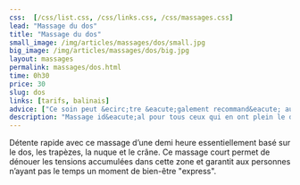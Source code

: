 ```yaml
---
css:  [/css/list.css, /css/links.css, /css/massages.css]
lead: "Massage du dos"
title: "Massage du dos"
small_image: /img/articles/massages/dos/small.jpg
big_image: /img/articles/massages/dos/big.jpg
layout: massages
permalink: massages/dos.html
time: 0h30
price: 30
slug: dos
links: [tarifs, balinais]
advice: ["Ce soin peut &ecirc;tre &eacute;galement recommand&eacute; aux personnes qui se font masser pour la premi&egrave;re fois."]
description: "Massage id&eacute;al pour tous ceux qui en ont plein le dos!"
---
```

Détente rapide avec ce massage d’une demi heure
essentiellement  basé sur le dos, les trapèzes, la nuque
et le crâne.
Ce massage court permet de dénouer les tensions
accumulées dans cette zone et garantit aux personnes
n’ayant pas le temps un moment de bien-être
"express".


